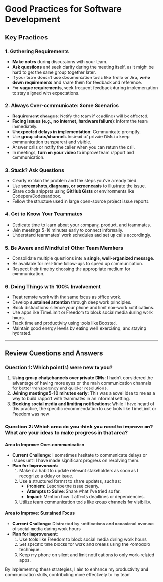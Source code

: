 # Good Practices for Software Development

## Key Practices

### 1. Gathering Requirements
- **Make notes** during discussions with your team.
- **Ask questions** and seek clarity during the meeting itself, as it might be hard to get the same group together later.
- If your team doesn’t use documentation tools like Trello or Jira, **write down requirements** and share them for feedback and reference.
- For **vague requirements**, seek frequent feedback during implementation to stay aligned with expectations.

### 2. Always Over-communicate: Some Scenarios
- **Requirement changes**: Notify the team if deadlines will be affected.
- **Facing issues (e.g., no internet, hardware failure)**: Inform the team immediately.
- **Unexpected delays in implementation**: Communicate promptly.
- Use **group chats/channels** instead of private DMs to keep communication transparent and visible.
- Answer calls or notify the caller when you can return the call.
- In meetings, **turn on your video** to improve team rapport and communication.

### 3. Stuck? Ask Questions
- Clearly explain the problem and the steps you’ve already tried.
- Use **screenshots, diagrams, or screencasts** to illustrate the issue.
- Share code snippets using **GitHub Gists** or environments like Codepen/Codesandbox.
- Follow the structure used in large open-source project issue reports.

### 4. Get to Know Your Teammates
- Dedicate time to learn about your company, product, and teammates.
- Join meetings 5-10 minutes early to connect informally.
- Understand teammates’ work schedules and set up calls accordingly.

### 5. Be Aware and Mindful of Other Team Members
- Consolidate multiple questions into a **single, well-organized message**.
- Be available for real-time follow-ups to speed up communication.
- Respect their time by choosing the appropriate medium for communication.

### 6. Doing Things with 100% Involvement
- Treat remote work with the same focus as office work.
- Develop **sustained attention** through deep work principles.
- Block distractions: silence your phone and limit non-work notifications.
- Use apps like TimeLimit or Freedom to block social media during work hours.
- Track time and productivity using tools like Boosted.
- Maintain good energy levels by eating well, exercising, and staying hydrated.

---

## Review Questions and Answers

### Question 1: Which point(s) were new to you?
1. **Using group chat/channels over private DMs**: I hadn’t considered the advantage of having more eyes on the main communication channels for better transparency and quicker resolutions.
2. **Joining meetings 5-10 minutes early**: This was a novel idea to me as a way to build rapport with teammates in an informal setting.
3. **Blocking social media and limiting notifications**: While I have heard of this practice, the specific recommendation to use tools like TimeLimit or Freedom was new.

### Question 2: Which area do you think you need to improve on? What are your ideas to make progress in that area?
#### Area to Improve: Over-communication
- **Current Challenge**: I sometimes hesitate to communicate delays or issues until I have made significant progress on resolving them.
- **Plan for Improvement**:
  1. Make it a habit to update relevant stakeholders as soon as I recognize a delay or issue.
  2. Use a structured format to share updates, such as:
     - **Problem**: Describe the issue clearly.
     - **Attempts to Solve**: Share what I’ve tried so far.
     - **Impact**: Mention how it affects deadlines or dependencies.
  3. Utilize team communication tools like group channels for visibility.

#### Area to Improve: Sustained Focus
- **Current Challenge**: Distracted by notifications and occasional overuse of social media during work hours.
- **Plan for Improvement**:
  1. Use tools like Freedom to block social media during work hours.
  2. Set specific time blocks for work and breaks using the Pomodoro technique.
  3. Keep my phone on silent and limit notifications to only work-related apps.

By implementing these strategies, I aim to enhance my productivity and communication skills, contributing more effectively to my team.
